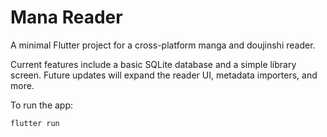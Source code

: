# Mana Reader

A minimal Flutter project for a cross-platform manga and doujinshi reader.

Current features include a basic SQLite database and a simple library screen. Future updates will expand the reader UI, metadata importers, and more.

To run the app:

```bash
flutter run
```
